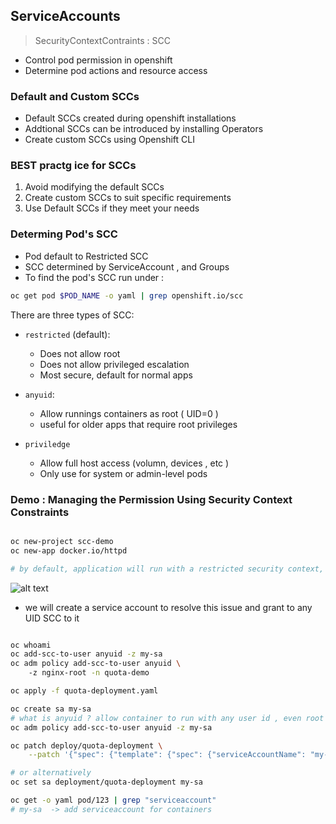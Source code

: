 ## ServiceAccounts 
> SecurityContextContraints : SCC 

- Control pod permission in openshift 
- Determine pod actions and resource access 


### Default and Custom SCCs 
- Default SCCs created during openshift installations 
- Addtional SCCs can be introduced by installing Operators 
- Create custom SCCs using Openshift CLI  

### BEST practg ice for SCCs 
1. Avoid modifying the default SCCs 
2. Create custom SCCs to suit specific requirements 
3. Use Default SCCs if they meet your needs

### Determing Pod's SCC 
- Pod default to Restricted SCC 
- SCC determined by ServiceAccount , and Groups 
- To find the pod's SCC run under : 
```bash 
oc get pod $POD_NAME -o yaml | grep openshift.io/scc
```
There are three types of SCC: 
- `restricted` (default): 
    - Does not allow root 
    - Does not allow privileged escalation
    - Most secure, default for normal apps 
- `anyuid`: 
    - Allow runnings containers as root ( UID=0 )
    - useful for older apps that require   root privileges  

- `priviledge`
    - Allow full host access (volumn, devices , etc )
    - Only use for system or admin-level pods 
### Demo : Managing the Permission Using Security Context Constraints 
```bash 

oc new-project scc-demo 
oc new-app docker.io/httpd 

# by default, application will run with a restricted security context, which mean it cannot run with the root user 
```
![alt text](image-3.png)

- we will create a service account to resolve this issue and grant to any UID SCC to it 
```bash

oc whoami 
oc add-scc-to-user anyuid -z my-sa 
oc adm policy add-scc-to-user anyuid \                           
    -z nginx-root -n quota-demo

oc apply -f quota-deployment.yaml 

oc create sa my-sa 
# what is anyuid ? allow container to run with any user id , even root 
oc adm policy add-scc-to-user anyuid -z my-sa 

oc patch deploy/quota-deployment \
    --patch '{"spec": {"template": {"spec": {"serviceAccountName": "my-sa" }}}}'

# or alternatively 
oc set sa deployment/quota-deployment my-sa 

oc get -o yaml pod/123 | grep "serviceaccount" 
# my-sa  -> add serviceaccount for containers 
```